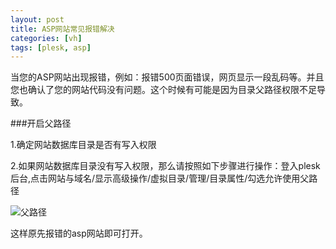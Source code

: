 ```yaml
---
layout: post
title: ASP网站常见报错解决
categories: [vh]
tags: [plesk, asp]
---
```

当您的ASP网站出现报错，例如：报错500页面错误，网页显示一段乱码等。并且您也确认了您的网站代码没有问题。这个时候有可能是因为目录父路径权限不足导致。 

###开启父路径


 1.确定网站数据库目录是否有写入权限

 2.如果网站数据库目录没有写入权限，那么请按照如下步骤进行操作：登入plesk后台,点击网站与域名/显示高级操作/虚拟目录/管理/目录属性/勾选允许使用父路径

![父路径](http://ww3.sinaimg.cn/large/a74eed94jw1dzatkwpx2hj.jpg)

这样原先报错的asp网站即可打开。